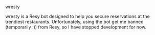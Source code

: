 wresty

wresty is a Resy bot designed to help you secure reservations at the trendiest restaurants. 
Unfortunately, using the bot get me banned (temporarily :)) from Resy, so I have stopped development for now.
